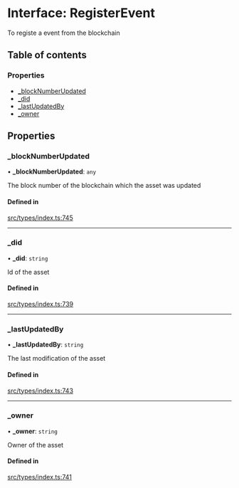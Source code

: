 # Interface: RegisterEvent

To registe a event from the blockchain

## Table of contents

### Properties

- [\_blockNumberUpdated](RegisterEvent.md#_blocknumberupdated)
- [\_did](RegisterEvent.md#_did)
- [\_lastUpdatedBy](RegisterEvent.md#_lastupdatedby)
- [\_owner](RegisterEvent.md#_owner)

## Properties

### \_blockNumberUpdated

• **\_blockNumberUpdated**: `any`

The block number of the blockchain which the asset was updated

#### Defined in

[src/types/index.ts:745](https://github.com/nevermined-io/components-catalog/blob/7d68f2d/lib/src/types/index.ts#L745)

___

### \_did

• **\_did**: `string`

Id of the asset

#### Defined in

[src/types/index.ts:739](https://github.com/nevermined-io/components-catalog/blob/7d68f2d/lib/src/types/index.ts#L739)

___

### \_lastUpdatedBy

• **\_lastUpdatedBy**: `string`

The last modification of the asset

#### Defined in

[src/types/index.ts:743](https://github.com/nevermined-io/components-catalog/blob/7d68f2d/lib/src/types/index.ts#L743)

___

### \_owner

• **\_owner**: `string`

Owner of the asset

#### Defined in

[src/types/index.ts:741](https://github.com/nevermined-io/components-catalog/blob/7d68f2d/lib/src/types/index.ts#L741)
